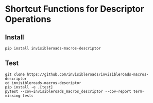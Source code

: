 # Shortcut Functions for Descriptor Operations

## Install

    pip install invisibleroads-macros-descriptor

## Test

    git clone https://github.com/invisibleroads/invisibleroads-macros-descriptor
    cd invisibleroads-macros-descriptor
    pip install -e .[test]
    pytest --cov=invisibleroads_macros_descriptor --cov-report term-missing tests
